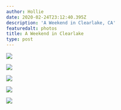 ```yaml
---
author: Hollie
date: 2020-02-24T23:12:40.395Z
description: 'A Weekend in Clearlake, CA'
featuredalt: photos
title: A Weekend in Clearlake
type: post
---
```

![](/img/1.png)

![](/img/2.png)

![](/img/3.png)

![](/img/4.png)

![](/img/5.png)
